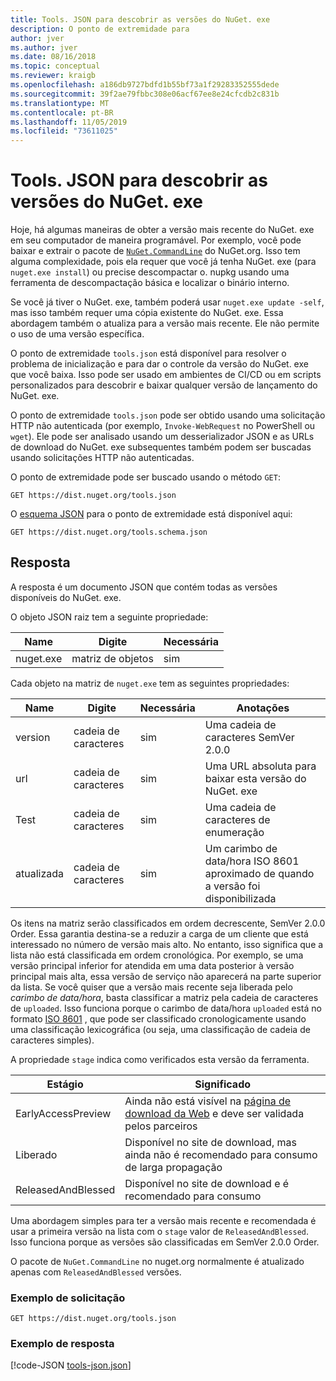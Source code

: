 ```yaml
---
title: Tools. JSON para descobrir as versões do NuGet. exe
description: O ponto de extremidade para
author: jver
ms.author: jver
ms.date: 08/16/2018
ms.topic: conceptual
ms.reviewer: kraigb
ms.openlocfilehash: a186db9727bdfd1b55bf73a1f29283352555dede
ms.sourcegitcommit: 39f2ae79fbbc308e06acf67ee8e24cfcdb2c831b
ms.translationtype: MT
ms.contentlocale: pt-BR
ms.lasthandoff: 11/05/2019
ms.locfileid: "73611025"
---
```

# <a name="toolsjson-for-discovering-nugetexe-versions"></a>Tools. JSON para descobrir as versões do NuGet. exe

Hoje, há algumas maneiras de obter a versão mais recente do NuGet. exe em seu computador de maneira programável. Por exemplo, você pode baixar e extrair o pacote de [`NuGet.CommandLine`](https://www.nuget.org/packages/NuGet.CommandLine/) do NuGet.org. Isso tem alguma complexidade, pois ela requer que você já tenha NuGet. exe (para `nuget.exe install`) ou precise descompactar o. nupkg usando uma ferramenta de descompactação básica e localizar o binário interno.

Se você já tiver o NuGet. exe, também poderá usar `nuget.exe update -self`, mas isso também requer uma cópia existente do NuGet. exe. Essa abordagem também o atualiza para a versão mais recente. Ele não permite o uso de uma versão específica.

O ponto de extremidade `tools.json` está disponível para resolver o problema de inicialização e para dar o controle da versão do NuGet. exe que você baixa. Isso pode ser usado em ambientes de CI/CD ou em scripts personalizados para descobrir e baixar qualquer versão de lançamento do NuGet. exe.

O ponto de extremidade `tools.json` pode ser obtido usando uma solicitação HTTP não autenticada (por exemplo, `Invoke-WebRequest` no PowerShell ou `wget`). Ele pode ser analisado usando um desserializador JSON e as URLs de download do NuGet. exe subsequentes também podem ser buscadas usando solicitações HTTP não autenticadas.

O ponto de extremidade pode ser buscado usando o método `GET`:

    GET https://dist.nuget.org/tools.json

O [esquema JSON](https://json-schema.org/) para o ponto de extremidade está disponível aqui:

    GET https://dist.nuget.org/tools.schema.json

## <a name="response"></a>Resposta

A resposta é um documento JSON que contém todas as versões disponíveis do NuGet. exe.

O objeto JSON raiz tem a seguinte propriedade:

Name      | Digite             | Necessária
--------- | ---------------- | --------
nuget.exe | matriz de objetos | sim

Cada objeto na matriz de `nuget.exe` tem as seguintes propriedades:

Name     | Digite   | Necessária | Anotações
-------- | ------ | -------- | -----
version  | cadeia de caracteres | sim      | Uma cadeia de caracteres SemVer 2.0.0
url      | cadeia de caracteres | sim      | Uma URL absoluta para baixar esta versão do NuGet. exe
Test    | cadeia de caracteres | sim      | Uma cadeia de caracteres de enumeração
atualizada | cadeia de caracteres | sim      | Um carimbo de data/hora ISO 8601 aproximado de quando a versão foi disponibilizada

Os itens na matriz serão classificados em ordem decrescente, SemVer 2.0.0 Order. Essa garantia destina-se a reduzir a carga de um cliente que está interessado no número de versão mais alto. No entanto, isso significa que a lista não está classificada em ordem cronológica. Por exemplo, se uma versão principal inferior for atendida em uma data posterior à versão principal mais alta, essa versão de serviço não aparecerá na parte superior da lista. Se você quiser que a versão mais recente seja liberada pelo *carimbo de data/hora*, basta classificar a matriz pela cadeia de caracteres de `uploaded`. Isso funciona porque o carimbo de data/hora `uploaded` está no formato [ISO 8601](https://www.iso.org/iso-8601-date-and-time-format.html) , que pode ser classificado cronologicamente usando uma classificação lexicográfica (ou seja, uma classificação de cadeia de caracteres simples).

A propriedade `stage` indica como verificados esta versão da ferramenta. 

Estágio              | Significado
------------------ | ------
EarlyAccessPreview | Ainda não está visível na [página de download da Web](https://www.nuget.org/downloads) e deve ser validada pelos parceiros
Liberado           | Disponível no site de download, mas ainda não é recomendado para consumo de larga propagação
ReleasedAndBlessed | Disponível no site de download e é recomendado para consumo

Uma abordagem simples para ter a versão mais recente e recomendada é usar a primeira versão na lista com o `stage` valor de `ReleasedAndBlessed`. Isso funciona porque as versões são classificadas em SemVer 2.0.0 Order.

O pacote de `NuGet.CommandLine` no nuget.org normalmente é atualizado apenas com `ReleasedAndBlessed` versões.

### <a name="sample-request"></a>Exemplo de solicitação

    GET https://dist.nuget.org/tools.json

### <a name="sample-response"></a>Exemplo de resposta

[!code-JSON [tools-json.json](./_data/tools-json.json)]
